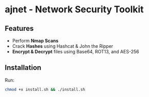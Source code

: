 # ajnet - Network Security Toolkit

## Features
- Perform **Nmap Scans**
- Crack **Hashes** using Hashcat & John the Ripper
- **Encrypt & Decrypt** files using Base64, ROT13, and AES-256

## Installation
Run:
```bash
chmod +x install.sh && ./install.sh
